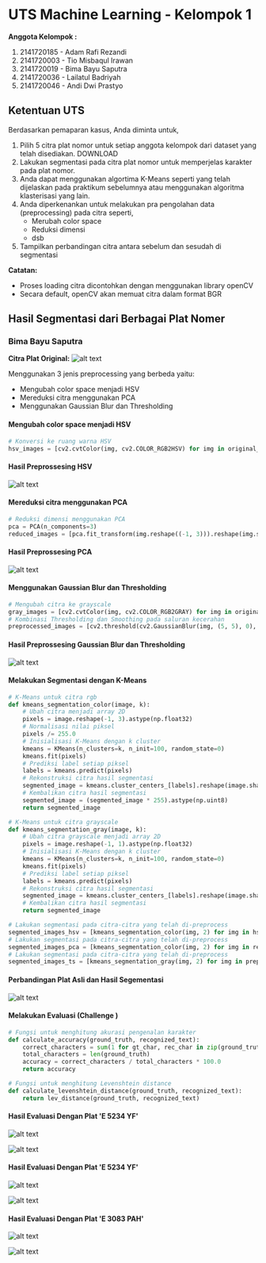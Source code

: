 # UTS Machine Learning - Kelompok 1

**Anggota Kelompok :** 

1. 2141720185 - Adam Rafi Rezandi
2. 2141720003 - Tio Misbaqul Irawan
3. 2141720019 - Bima Bayu Saputra
4. 2141720036 - Lailatul Badriyah
5. 2141720046 - Andi Dwi Prastyo

## Ketentuan UTS

Berdasarkan pemaparan kasus, Anda diminta untuk,

1. Pilih 5 citra plat nomor untuk setiap anggota kelompok dari dataset yang telah disediakan. DOWNLOAD
2. Lakukan segmentasi pada citra plat nomor untuk memperjelas karakter pada plat nomor.
3. Anda dapat menggunakan algortima K-Means seperti yang telah dijelaskan pada praktikum sebelumnya atau menggunakan algoritma klasterisasi yang lain.
4. Anda diperkenankan untuk melakukan pra pengolahan data (preprocessing) pada citra seperti,
	- Merubah color space
	- Reduksi dimensi
	- dsb
5. Tampilkan perbandingan citra antara sebelum dan sesudah di segmentasi

**Catatan:**

- Proses loading citra dicontohkan dengan menggunakan library openCV
- Secara default, openCV akan memuat citra dalam format BGR

## Hasil Segmentasi dari Berbagai Plat Nomer

### Bima Bayu Saputra

**Citra Plat Original:**
![alt text](UTS_Bima/docs/Original.png)

Menggunakan 3 jenis preprocessing yang berbeda yaitu:

- Mengubah color space menjadi HSV
- Mereduksi citra menggunakan PCA
- Menggunakan Gaussian Blur dan Thresholding

#### Mengubah color space menjadi HSV

```python
# Konversi ke ruang warna HSV
hsv_images = [cv2.cvtColor(img, cv2.COLOR_RGB2HSV) for img in original_images]
```

#### Hasil Preprossesing HSV

![alt text](UTS_Bima/docs/hsv.png)

#### Mereduksi citra menggunakan PCA

```python
# Reduksi dimensi menggunakan PCA
pca = PCA(n_components=3)
reduced_images = [pca.fit_transform(img.reshape((-1, 3))).reshape(img.shape) for img in original_images]
```

#### Hasil Preprossesing PCA

![alt text](UTS_Bima/docs/pca.png)

#### Menggunakan Gaussian Blur dan Thresholding

```python
# Mengubah citra ke grayscale
gray_images = [cv2.cvtColor(img, cv2.COLOR_RGB2GRAY) for img in original_images]
# Kombinasi Thresholding dan Smoothing pada saluran kecerahan
preprocessed_images = [cv2.threshold(cv2.GaussianBlur(img, (5, 5), 0), 0, 255, cv2.THRESH_BINARY + cv2.THRESH_OTSU)[1] for img in gray_images]
```

#### Hasil Preprossesing Gaussian Blur dan Thresholding

![alt text](UTS_Bima/docs/ts.png)

#### Melakukan Segmentasi dengan K-Means

```python
# K-Means untuk citra rgb
def kmeans_segmentation_color(image, k):
    # Ubah citra menjadi array 2D
    pixels = image.reshape(-1, 3).astype(np.float32)
    # Normalisasi nilai piksel
    pixels /= 255.0
    # Inisialisasi K-Means dengan k cluster
    kmeans = KMeans(n_clusters=k, n_init=100, random_state=0)
    kmeans.fit(pixels)
    # Prediksi label setiap piksel
    labels = kmeans.predict(pixels)
    # Rekonstruksi citra hasil segmentasi
    segmented_image = kmeans.cluster_centers_[labels].reshape(image.shape)
    # Kembalikan citra hasil segmentasi
    segmented_image = (segmented_image * 255).astype(np.uint8)
    return segmented_image

# K-Means untuk citra grayscale
def kmeans_segmentation_gray(image, k):
    # Ubah citra grayscale menjadi array 2D
    pixels = image.reshape(-1, 1).astype(np.float32)
    # Inisialisasi K-Means dengan k cluster
    kmeans = KMeans(n_clusters=k, n_init=100, random_state=0)
    kmeans.fit(pixels)
    # Prediksi label setiap piksel
    labels = kmeans.predict(pixels)
    # Rekonstruksi citra hasil segmentasi
    segmented_image = kmeans.cluster_centers_[labels].reshape(image.shape)
    # Kembalikan citra hasil segmentasi
    return segmented_image
```

```python
# Lakukan segmentasi pada citra-citra yang telah di-preprocess
segmented_images_hsv = [kmeans_segmentation_color(img, 2) for img in hsv_images]
# Lakukan segmentasi pada citra-citra yang telah di-preprocess
segmented_images_pca = [kmeans_segmentation_color(img, 2) for img in reduced_images]
# Lakukan segmentasi pada citra-citra yang telah di-preprocess
segmented_images_ts = [kmeans_segmentation_gray(img, 2) for img in preprocessed_images]
```

#### Perbandingan Plat Asli dan Hasil Segementasi

![alt text](UTS_Bima/docs/hasil.png)

#### Melakukan Evaluasi (Challenge )

```python
# Fungsi untuk menghitung akurasi pengenalan karakter
def calculate_accuracy(ground_truth, recognized_text):
    correct_characters = sum(1 for gt_char, rec_char in zip(ground_truth, recognized_text) if gt_char == rec_char)
    total_characters = len(ground_truth)
    accuracy = correct_characters / total_characters * 100.0
    return accuracy

# Fungsi untuk menghitung Levenshtein distance
def calculate_levenshtein_distance(ground_truth, recognized_text):
    return lev_distance(ground_truth, recognized_text)
```

#### Hasil Evaluasi Dengan Plat 'E 5234 YF'

![alt text](UTS_Bima/docs/eval2.png)

![alt text](UTS_Bima/docs/evalBM7098V.png)

#### Hasil Evaluasi Dengan Plat 'E 5234 YF'

![alt text](UTS_Bima/docs/eval.png)

![alt text](UTS_Bima/docs/evalE5234YF.png)

#### Hasil Evaluasi Dengan Plat 'E 3083 PAH'

![alt text](UTS_Bima/docs/eval1.png)

![alt text](UTS_Bima/docs/evalE3083PAH.png)